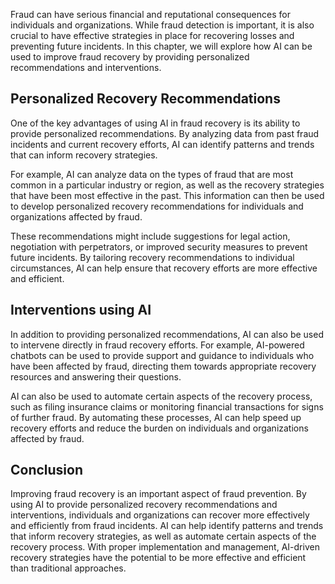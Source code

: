 
Fraud can have serious financial and reputational consequences for individuals and organizations. While fraud detection is important, it is also crucial to have effective strategies in place for recovering losses and preventing future incidents. In this chapter, we will explore how AI can be used to improve fraud recovery by providing personalized recommendations and interventions.

Personalized Recovery Recommendations
-------------------------------------

One of the key advantages of using AI in fraud recovery is its ability to provide personalized recommendations. By analyzing data from past fraud incidents and current recovery efforts, AI can identify patterns and trends that can inform recovery strategies.

For example, AI can analyze data on the types of fraud that are most common in a particular industry or region, as well as the recovery strategies that have been most effective in the past. This information can then be used to develop personalized recovery recommendations for individuals and organizations affected by fraud.

These recommendations might include suggestions for legal action, negotiation with perpetrators, or improved security measures to prevent future incidents. By tailoring recovery recommendations to individual circumstances, AI can help ensure that recovery efforts are more effective and efficient.

Interventions using AI
----------------------

In addition to providing personalized recommendations, AI can also be used to intervene directly in fraud recovery efforts. For example, AI-powered chatbots can be used to provide support and guidance to individuals who have been affected by fraud, directing them towards appropriate recovery resources and answering their questions.

AI can also be used to automate certain aspects of the recovery process, such as filing insurance claims or monitoring financial transactions for signs of further fraud. By automating these processes, AI can help speed up recovery efforts and reduce the burden on individuals and organizations affected by fraud.

Conclusion
----------

Improving fraud recovery is an important aspect of fraud prevention. By using AI to provide personalized recovery recommendations and interventions, individuals and organizations can recover more effectively and efficiently from fraud incidents. AI can help identify patterns and trends that inform recovery strategies, as well as automate certain aspects of the recovery process. With proper implementation and management, AI-driven recovery strategies have the potential to be more effective and efficient than traditional approaches.
